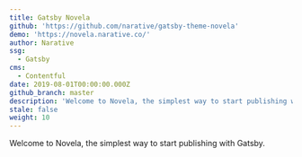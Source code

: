 ```yaml
---
title: Gatsby Novela
github: 'https://github.com/narative/gatsby-theme-novela'
demo: 'https://novela.narative.co/'
author: Narative
ssg:
  - Gatsby
cms:
  - Contentful
date: 2019-08-01T00:00:00.000Z
github_branch: master
description: 'Welcome to Novela, the simplest way to start publishing with Gatsby.'
stale: false
weight: 10
---
```


Welcome to Novela, the simplest way to start publishing with Gatsby. 
